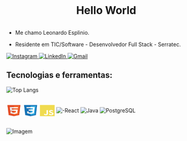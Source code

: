 <!--título-->
<div id="user-content-toc">
  <ul align="center">
    <summary><h1 style="display: inline-block">Hello World</h1></summary>
</div>

<!-- Presentation -->
<p>

  -  Me chamo Leonardo Esplinio.
  
  -  Residente em TIC/Software - Desenvolvedor Full Stack - Serratec.
</p>

<!-- Dropdown 
<details>
  <summary>👨‍💻 Sobre mim</summary>

  - 💬 

  - ⚡ 
</details>
-->
<!-- Links -->
<a href="https://www.instagram.com/leoesplinio/" target="_blank">
    <img src="https://img.icons8.com/?size=100&id=Xy10Jcu1L2Su&format=png&color=000000" alt="Instagram" width="40" height="40">
</a>
<a href="https://www.linkedin.com/in/leoesplinio/" target="_blank">
    <img src="https://img.icons8.com/?size=100&id=13930&format=png&color=000000" alt="LinkedIn" width="40" height="40">
</a>
<a href="mailto:leoexplinio@gmail.com" target="_blank">
    <img src="https://img.icons8.com/?size=100&id=P7UIlhbpWzZm&format=png&color=000000" alt="Gmail" width="40" height="40">
</a>

##
<!-- GithubStats -->
## Tecnologias e ferramentas:

![Top Langs](https://github-readme-stats.vercel.app/api/top-langs/?username=LeoEsplinio&theme=tokyonight)

<div style="display: inline_block"><br>  
  <img align="center" alt="HTML" height="30" width="40" src="https://raw.githubusercontent.com/devicons/devicon/master/icons/html5/html5-original.svg">
  <img align="center" alt="CSS" height="30" width="40" src="https://raw.githubusercontent.com/devicons/devicon/master/icons/css3/css3-original.svg">
  <img align="center" alt="Js" height="30" width="40" src="https://raw.githubusercontent.com/devicons/devicon/master/icons/javascript/javascript-plain.svg">
  <img align="center" alt="-React" height="30" width="40" src="https://cdn.jsdelivr.net/gh/devicons/devicon/icons/react/react-original.svg">
  <img align="center" alt="Java" height="30" width="40" src="https://cdn.jsdelivr.net/gh/devicons/devicon@latest/icons/java/java-original-wordmark.svg">
  <img align="center" alt="PostgreSQL" height="30" width="40" src="https://cdn.jsdelivr.net/gh/devicons/devicon@latest/icons/postgresql/postgresql-original.svg">
</div>

##
<!-- GIF -->
<p align="left">
  <img align="center" src="https://github.com/VariableBee/VariableBee/assets/77739311/4e9f41af-6b57-49a7-b15a-74322e96b4d7" alt="Imagem">
</p>

